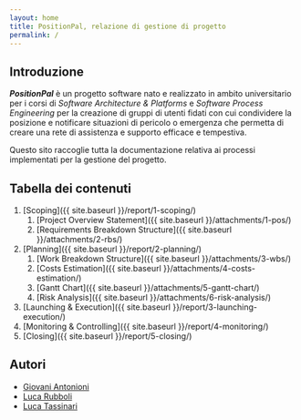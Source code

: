 ```yaml
---
layout: home
title: PositionPal, relazione di gestione di progetto
permalink: /
---
```


## Introduzione

**_PositionPal_** è un progetto software nato e realizzato in ambito universitario per i corsi di _Software Architecture & Platforms_ e _Software Process Engineering_ per la creazione di gruppi di utenti fidati con cui condividere la posizione e notificare situazioni di pericolo o emergenza che permetta di creare una rete di assistenza e supporto efficace e tempestiva.

Questo sito raccoglie tutta la documentazione relativa ai processi implementati per la gestione del progetto.

## Tabella dei contenuti

1. [Scoping]({{ site.baseurl }}/report/1-scoping/)
   1. [Project Overview Statement]({{ site.baseurl }}/attachments/1-pos/)
   2. [Requirements Breakdown Structure]({{ site.baseurl }}/attachments/2-rbs/)
2. [Planning]({{ site.baseurl }}/report/2-planning/)
   1. [Work Breakdown Structure]({{ site.baseurl }}/attachments/3-wbs/)
   2. [Costs Estimation]({{ site.baseurl }}/attachments/4-costs-estimation/)
   3. [Gantt Chart]({{ site.baseurl }}/attachments/5-gantt-chart/)
   4. [Risk Analysis]({{ site.baseurl }}/attachments/6-risk-analysis/)
3. [Launching & Execution]({{ site.baseurl }}/report/3-launching-execution/)
4. [Monitoring & Controlling]({{ site.baseurl }}/report/4-monitoring/)
5. [Closing]({{ site.baseurl }}/report/5-closing/)

## Autori

- [Giovani Antonioni](https://github.com/giovaz94)
- [Luca Rubboli](https://github.com/Luca1313)
- [Luca Tassinari](https://github.com/tassiLuca)
